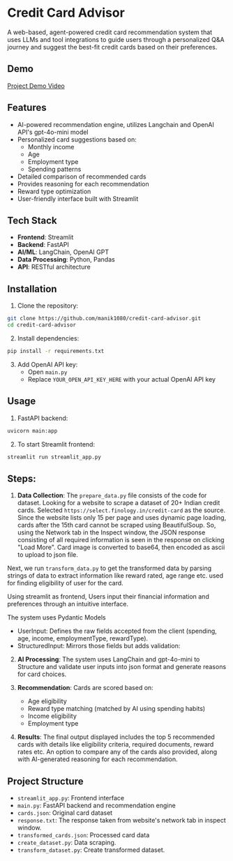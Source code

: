 # Credit Card Advisor

A web-based, agent-powered credit card recommendation system that uses LLMs and tool integrations to guide users through a personalized Q&A journey and suggest the best-fit credit cards based on their preferences. 

## Demo

[Project Demo Video](https://www.youtube.com/watch?v=KY58OzIMGpg)

## Features

- AI-powered recommendation engine, utilizes Langchain and OpenAI API's gpt-4o-mini model
- Personalized card suggestions based on:
  - Monthly income
  - Age
  - Employment type
  - Spending patterns
- Detailed comparison of recommended cards
- Provides reasoning for each recommendation
- Reward type optimization
- User-friendly interface built with Streamlit

## Tech Stack

- **Frontend**: Streamlit
- **Backend**: FastAPI
- **AI/ML**: LangChain, OpenAI GPT
- **Data Processing**: Python, Pandas
- **API**: RESTful architecture

## Installation

1. Clone the repository:
```bash
git clone https://github.com/manik1080/credit-card-advisor.git
cd credit-card-advisor
```

2. Install dependencies:
```bash
pip install -r requirements.txt
```

3. Add OpenAI API key:
   - Open `main.py`
   - Replace `YOUR_OPEN_API_KEY_HERE` with your actual OpenAI API key

## Usage

1. FastAPI backend:
```bash
uvicorn main:app
```

2. To start Streamlit frontend:
```bash
streamlit run streamlit_app.py
```
## **Steps:**
1. **Data Collection**: The `prepare_data.py` file consists of the code for dataset.
Looking for a website to scrape a dataset of 20+ Indian credit cards. Selected `https://select.finology.in/credit-card` as the source. Since the website lists only 15 per page and uses dynamic page loading, cards after the 15th card cannot be scraped using BeautifulSoup.
So, using the Network tab in the Inspect window, the JSON response consisting of all required information is seen in the response on clicking "Load More".
Card image is converted to base64, then encoded as ascii to upload to json file.

Next, we run `transform_data.py` to get the transformed data by parsing strings of data to extract information like reward rated, age range etc. used for finding eligibility of user for the card.

Using streamlit as frontend,
Users input their financial information and preferences through an intuitive interface.

The system uses Pydantic Models
- UserInput: Defines the raw fields accepted from the client (spending, age, income, employmentType, rewardType).
- StructuredInput: Mirrors those fields but adds validation:

2. **AI Processing**: The system uses LangChain and gpt-4o-mini to Structure and validate user inputs into json format and generate reasons for card choices. 

3. **Recommendation**: Cards are scored based on:
   - Age eligibility 
   - Reward type matching (matched by AI using spending habits)
   - Income eligibility
   - Employment type

5. **Results**: The final output displayed includes the top 5 recommended cards with details like eligibility criteria, required documents, reward rates etc.
An option to compare any of the cards also provided, along with AI-generated reasoning for each recommendation.

## Project Structure

- `streamlit_app.py`: Frontend interface
- `main.py`: FastAPI backend and recommendation engine
- `cards.json`: Original card dataset
- `response.txt`: The response taken from website's network tab in inspect window.
- `transformed_cards.json`: Processed card data
- `create_dataset.py`: Data scraping.
- `transform_dataset.py`: Create transformed dataset.
